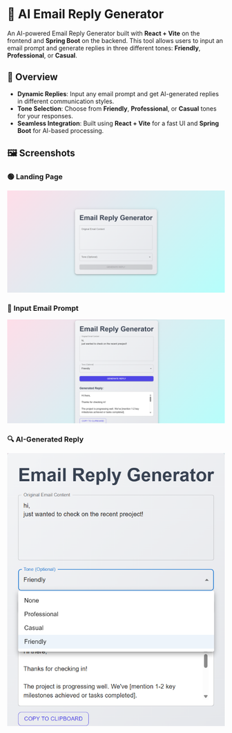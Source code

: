 # 📧 **AI Email Reply Generator**

An AI-powered Email Reply Generator built with **React + Vite** on the frontend and **Spring Boot** on the backend. This tool allows users to input an email prompt and generate replies in three different tones: **Friendly**, **Professional**, or **Casual**.

## 📝 **Overview**

- **Dynamic Replies**: Input any email prompt and get AI-generated replies in different communication styles.  
- **Tone Selection**: Choose from **Friendly**, **Professional**, or **Casual** tones for your responses.  
- **Seamless Integration**: Built using **React + Vite** for a fast UI and **Spring Boot** for AI-based processing.

## 🖼️ **Screenshots**

### 🟢 **Landing Page**  
<img src="images/Landing page.png" alt="Landing Page" width="800">

### 📝 **Input Email Prompt**  
<img src="images/generator.png" alt="Prompt Input Page" width="800">

### 🔍 **AI-Generated Reply**  
<img src="images/promt.png" alt="AI Reply Output" width="600">
